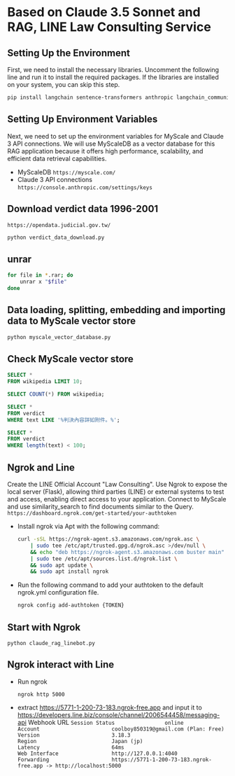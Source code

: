 # Based on Claude 3.5 Sonnet and RAG, LINE Law Consulting Service

## Setting Up the Environment
First, we need to install the necessary libraries. Uncomment the following line and run it to install the required packages. If the libraries are installed on your system, you can skip this step.

```bash
pip install langchain sentence-transformers anthropic langchain_community langchain_huggingface wikipedia clickhouse_connect flask line-bot-sdk
```

## Setting Up Environment Variables
Next, we need to set up the environment variables for MyScale and Claude 3 API connections. We will use MyScaleDB as a vector database for this RAG application because it offers high performance, scalability, and efficient data retrieval capabilities.
 - MyScaleDB
`https://myscale.com/`
 - Claude 3 API connections
`https://console.anthropic.com/settings/keys`


## Download verdict data 1996-2001
`https://opendata.judicial.gov.tw/`
```bash
python verdict_data_download.py
```

## unrar
```bash
for file in *.rar; do
    unrar x "$file"
done
```

## Data loading, splitting, embedding and importing data to MyScale vector store
```bash
python myscale_vector_database.py
```

## Check MyScale vector store
```sql
SELECT *
FROM wikipedia LIMIT 10;

SELECT COUNT(*) FROM wikipedia;

SELECT *
FROM verdict
WHERE text LIKE '%判決內容詳如附件。%';

SELECT *
FROM verdict
WHERE length(text) < 100;
```

## Ngrok and Line
Create the LINE Official Account "Law Consulting".
Use Ngrok to expose the local server (Flask), allowing third parties (LINE) or external systems to test and access, enabling direct access to your application.
Connect to MyScale and use similarity_search to find documents similar to the Query.
`https://dashboard.ngrok.com/get-started/your-authtoken`
 - Install ngrok via Apt with the following command:
    ```bash
    curl -sSL https://ngrok-agent.s3.amazonaws.com/ngrok.asc \
        | sudo tee /etc/apt/trusted.gpg.d/ngrok.asc >/dev/null \
        && echo "deb https://ngrok-agent.s3.amazonaws.com buster main" \
        | sudo tee /etc/apt/sources.list.d/ngrok.list \
        && sudo apt update \
        && sudo apt install ngrok
    ```
 - Run the following command to add your authtoken to the default ngrok.yml configuration file.
    ```bash
    ngrok config add-authtoken {TOKEN}
    ```

## Start with Ngrok
```
python claude_rag_linebot.py
```

## Ngrok interact with Line
 - Run ngrok
    ```
    ngrok http 5000
    ```
 - extract https://5771-1-200-73-183.ngrok-free.app and input it to https://developers.line.biz/console/channel/2006544458/messaging-api Webhook URL
    `
    Session Status                online                                                                                                                     
    Account                       coolboy850319@gmail.com (Plan: Free)                                                                                       
    Version                       3.18.3                                                                                                                     
    Region                        Japan (jp)                                                                                                                 
    Latency                       64ms                                                                                                                       
    Web Interface                 http://127.0.0.1:4040                                                                                                      
    Forwarding                    https://5771-1-200-73-183.ngrok-free.app -> http://localhost:5000
    `
